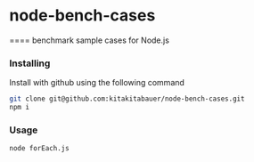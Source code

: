 # node-bench-cases
====
benchmark sample cases for Node.js

### Installing
Install with github using the following command

```sh
git clone git@github.com:kitakitabauer/node-bench-cases.git
npm i
```

### Usage
```sh
node forEach.js
```
